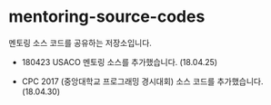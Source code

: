 ﻿# mentoring-source-codes
멘토링 소스 코드를 공유하는 저장소입니다.

+ 180423 USACO 멘토링 소스를 추가했습니다. (18.04.25)

+ CPC 2017 (중앙대학교 프로그래밍 경시대회) 소스 코드를 추가했습니다. (18.04.30)